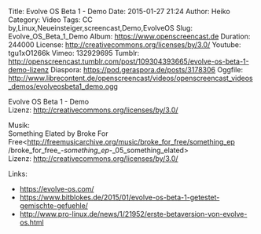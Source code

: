 Title: Evolve OS Beta 1 - Demo
Date: 2015-01-27 21:24
Author: Heiko
Category: Video
Tags: CC by,Linux,Neueinsteiger,screencast,Demo,EvolveOS
Slug: Evolve_OS_Beta_1_Demo
Album: https://www.openscreencast.de
Duration: 244000
License: http://creativecommons.org/licenses/by/3.0/
Youtube: tgu1xO1266k
Vimeo: 132929695
Tumblr: http://openscreencast.tumblr.com/post/109304393665/evolve-os-beta-1-demo-lizenz
Diaspora: https://pod.geraspora.de/posts/3178306
Oggfile: http://www.librecontent.de/openscreencast/videos/openscreencast_videos_demos/evolveosbeta1_demo.ogg

Evolve OS Beta 1 - Demo  
Lizenz: <http://creativecommons.org/licenses/by/3.0/>  
  
Musik:  
Something Elated by Broke For
Free<http://freemusicarchive.org/music/broke_for_free/something_ep
/broke_for_free_-_something_ep_-_05_something_elated>  
Lizenz: <http://creativecommons.org/licenses/by/3.0/>

Links:

  * <https://evolve-os.com/>
  * <https://www.bitblokes.de/2015/01/evolve-os-beta-1-getestet-gemischte-gefuehle/>
  * <http://www.pro-linux.de/news/1/21952/erste-betaversion-von-evolve-os.html>

